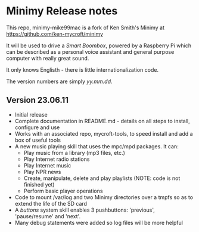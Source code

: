 # Minimy Release notes

This repo, minimy-mike99mac is a fork of Ken Smith's Minimy at https://github.com/ken-mycroft/minimy

It will be used to drive a *Smart Boombox*, powered by a Raspberry Pi which can be described as a personal voice assistant and general purpose computer with really great sound.

It only knows Englisth - there is little internationalization code.

The version numbers are simply *yy.mm.dd*.

Version 23.06.11
----------------
- Initial release
- Complete documentation in README.md - details on all steps to install, configure and use
- Works with an associated repo, mycroft-tools, to speed install and add a box of useful tools
- A new music playing skill that uses the mpc/mpd packages. It can:
    - Play music from a library (mp3 files, etc.)
    - Play Internet radio stations
    - Play Internet music
    - Play NPR news
    - Create, manipulate, delete and play playlists (NOTE: code is not finished yet)
    - Perform basic player operations
- Code to mount /var/log and two Minimy directories over a tmpfs so as to extend the life of the SD card
- A *buttons* system skill enables 3 pushbuttons: 'previous', 'pause/resume' and 'next'.
- Many debug statements were added so log files will be more helpful

